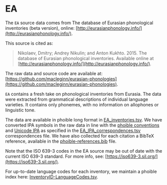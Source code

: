 # EA

The `EA` source data comes from The database of Eurasian phonological inventories (beta version), online: [http://eurasianphonology.info/](http://eurasianphonology.info/).

This source is cited as:

> Nikolaev, Dmitry; Andrey Nikulin; and Anton Kukhto. 2015. The database of Eurasian phonological inventories. Available online at [http://eurasianphonology.info/](http://eurasianphonology.info/).

The raw data and source code are available at: [https://github.com/macleginn/eurasian-phonologies](https://github.com/macleginn/eurasian-phonologies).

`EA` contains a fresh take on phonological inventories from Eurasia. The data were extracted from grammatical descriptions of individual language varieties. It contains only phonemes, with no information on allophones or linguistic tone.

The data are available in phoible long format in [EA_inventories.tsv](EA_inventories.tsv). We have converted IPA symbols in the raw data in line with the [phoible conventions](http://phoible.github.io/conventions/) and [Unicode IPA](http://langsci-press.org/catalog/book/176) as specified in the [EA_IPA_correspondences.tsv](EA_IPA_correspondences.tsv) correspondences file. We have also collected for each citation a BibTeX reference, available in the [phoible-references.bib](../../data/phoible-references.bib) file.

Note that the ISO 639-3 codes in the EA source may be out of date with the current ISO 639-3 standard. For more info, see: [https://iso639-3.sil.org/](https://iso639-3.sil.org/).

For up-to-date language codes for each inventory, we maintain a phoible index here:
[InventoryID-LanguageCodes.tsv](../../mappings/InventoryID-LanguageCodes.tsv).
